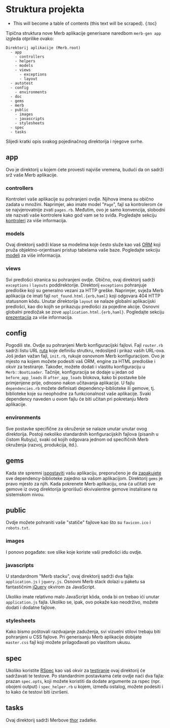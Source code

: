 # Struktura projekta

* This will become a table of contents (this text will be scraped).
{:toc}

Tipična struktura nove Merb aplikacije generisane naredbom ``merb-gen app``
izgleda otprilike ovako:

    Direktorij aplikacije (Merb.root)
      - app
        - controllers
        - helpers
        - models
        - views
          - exceptions
          - layout
      - autotest
      - config
        - environments
      - doc
      - gems
      - merb
      - public
        - images
        - javascripts
        - stylesheets
      - spec
      - tasks

Slijedi kratki opis svakog pojedinačnog direktorija i njegove svrhe.

## app
Ovo je direktorij u kojem ćete provesti najviše vremena, budući da on sadrži
srž vaše Merb aplikacije.

### controllers
Kontroleri vaše aplikacije su pohranjeni ovdje.
Njihova imena su obično zadata u množini.
Naprimjer, ako imate model "``Page``", fajl sa kontrolerom će se
najvjerovatnije zvati ``pages.rb``.
Međutim, ovo je samo konvencija, slobodni ste nazvati vaše kontrolere kako god
vam se to sviđa.
Pogledajte sekciju [kontroleri][] za više informacija.

### models
Ovaj direktorij sadrži klase sa modelima koje često služe kao vaš [ORM][]
koji pruža objektno-orjentisani pristup tabelama vaše baze.
Pogledajte sekciju [modeli][] za više informacija.

### views
Svi predlošci stranica su pohranjeni ovdje.
Obično, ovaj direktorij sadrži ``exceptions`` i ``layouts`` poddirektorije.
Direktorij ``exceptions`` pohranjuje predloške koji su generalno vezani za
HTTP greške.
Naprimjer, svježa Merb aplikacija će imati fajl ``not_found.html.{erb,haml}``
koji odgovara 404 HTTP statusnom kôdu.
Unutar direktorija ``layout`` se nalaze globalni aplikacijski predlošci, kao
dio kojih se prikazuju predlošci za pojedine akcije.
Osnovni globalni predložak se zove ``application.html.{erb,haml}``.
Pogledajte sekciju [prezentacija][] za više informacija.

## config
Pogodili ste.
Ovdje su pohranjeni Merb konfiguracijski fajlovi.
Fajl ``router.rb`` sadrži listu URL [ruta][] koje definišu strutkru,
redoslijed i prikaz vaših URL-ova.
Još jedan važan fajl, ``init.rb``, rukuje osnovnom Merb konfiguracijom.
Ovo je mjesto na kojem možete podesiti vaš ORM, engine za HTML predloške i
okvir za testiranje.
Također, možete dodati i vlastitu konfiguraciju u ``Merb::BootLoader``.
Tačnije, konfiguracija se dodaje u jedan od ``before_app_loads``
ili ``after_app_loads`` blokova, kako bi postavke bile primjenjene
prije, odnosno nakon učitavanja aplikacije.
U fajlu ``dependencies.rb`` možete definisati dependency-biblioteke ili gemove,
tj. biblioteke koje su neophodne za funkcionalnost vaše aplikacije.
Svaki dependency naveden u ovom fajlu će biti učitan pri pokretanju Merb
aplikacije.

### environments
Sve postavke specifične za okruženje se nalaze unutar unutar ovog direktorija.
Postoji nekoliko standardnih konfiguracijskih fajlova
(pisanih u čistom Rubyju), svaki od kojih odgovara jednom od specifičnih
Merb okruženja (razvoj, produkcija, itd.).

## gems
Kada ste spremni [ispostaviti][] vašu aplikaciju, preporučeno je da
[zapakujete][] sve dependency-biblioteke zajedno sa vašom aplikacijom.
Direktorij ``gems`` je pravo mjesto za njih.
Kada pokrenete Merb aplikaciju, ona ća učitati sve gemove iz ovog direktorija
ignorišući ekvivalentne gemove instalirane na sistemskom nivou.

## public
Ovdje možete pohraniti vaše "statiče" fajlove kao što su ``favicon.ico`` i
``robots.txt``.

### images
I ponovo pogađate: sve slike koje koriste vaši predlošci idu ovdje.

### javascripts
U standardnom "Merb stacku", ovaj direktorij sadrži dva fajla:
``application.js`` i ``jquery.js``.
Osnovni Merb stack dolazi u paketu sa fantastičnim [jQuery][] okvirom
za JavaScript.

Ukoliko imate relativno malo JavaScript kôda, onda bi on trebao ići unutar
``application.js`` fajla.
Ukoliko se, ipak, ovo pokaže kao neodrživo, možete dodati i dodatne fajlove.

### stylesheets
Kako bismo poštovali razdvajanje zaduženja, svi vizuelni stilovi trebaju biti
pohranjeni u CSS fajlove.
Pri generisanju Merb aplikacije dobijate ``master.css`` fajl koji možete
prilagođavati po vlastitom ukusu.

## spec
Ukoliko koristite [RSpec][] kao vaš okvir za [testiranje][] ovaj direktorij
će sadržavati te testove. Po standardnim postavkama ćete ovdje naći
dva fajla: prazan ``spec.opts``, koji možete koristiti da dodate argumente za
rspec (npr. obojeni output) i ``spec_helper.rb`` u kojem,
između ostalog, možete podesiti i to kako će testovi biti izvršeni.

## tasks
Ovaj direktorij sadrži Merbove [thor][] zadatke.

[ispostaviti]:          /bs/deployment
[jQuery]:               http://jquery.com/
[kontroleri]:           /bs/getting-started/controllers
[modeli]:               /bs/getting-started/models
[ORM]:                  http://en.wikipedia.org/wiki/Object-relational_mapping
[prezentacija]:         /bs/getting-started/views
[RSpec]:                http://rspec.info/
[ruta]:                 /bs/getting-started/router
[testiranje]:           /bs/testing-your-application
[thor]:                 http://wiki.merbivore.com/faqs/thor
[zapakujete]:           /bs/deployment/bundle

